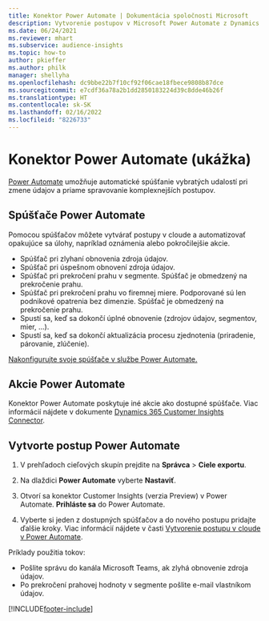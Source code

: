 ```yaml
---
title: Konektor Power Automate | Dokumentácia spoločnosti Microsoft
description: Vytvorenie postupov v Microsoft Power Automate z Dynamics 365 Customer Insights.
ms.date: 06/24/2021
ms.reviewer: mhart
ms.subservice: audience-insights
ms.topic: how-to
author: pkieffer
ms.author: philk
manager: shellyha
ms.openlocfilehash: dc9bbe22b7f10cf92f06cae18fbece9808b87dce
ms.sourcegitcommit: e7cdf36a78a2b1dd2850183224d39c8dde46b26f
ms.translationtype: HT
ms.contentlocale: sk-SK
ms.lasthandoff: 02/16/2022
ms.locfileid: "8226733"
---
```

# <a name="power-automate-connector-preview"></a>Konektor Power Automate (ukážka)

[Power Automate](https://flow.microsoft.com/) umožňuje automatické spúšťanie vybratých udalostí pri zmene údajov a priame spravovanie komplexnejších postupov.

## <a name="power-automate-triggers"></a>Spúšťače Power Automate

Pomocou spúšťačov môžete vytvárať postupy v cloude a automatizovať opakujúce sa úlohy, napríklad oznámenia alebo pokročilejšie akcie. 

- Spúšťač pri zlyhaní obnovenia zdroja údajov. 
- Spúšťač pri úspešnom obnovení zdroja údajov.
- Spúšťač pri prekročení prahu v segmente. Spúšťač je obmedzený na prekročenie prahu.
- Spúšťač pri prekročení prahu vo firemnej miere. Podporované sú len podnikové opatrenia bez dimenzie. Spúšťač je obmedzený na prekročenie prahu.
- Spustí sa, keď sa dokončí úplné obnovenie (zdrojov údajov, segmentov, mier, ...).
- Spustí sa, keď sa dokončí aktualizácia procesu zjednotenia (priradenie, párovanie, zlúčenie).

[Nakonfigurujte svoje spúšťače v službe Power Automate.](https://flow.microsoft.com/connectors/shared_customerinsights/dynamics-365-customer-insights-connector/)

## <a name="power-automate-actions"></a>Akcie Power Automate

Konektor Power Automate poskytuje iné akcie ako dostupné spúšťače. Viac informácií nájdete v dokumente [Dynamics 365 Customer Insights Connector](/connectors/customerinsights/).

## <a name="create-a-power-automate-flow"></a>Vytvorte postup Power Automate

1. V prehľadoch cieľových skupín prejdite na **Správca** > **Ciele exportu**.

1. Na dlaždici **Power Automate** vyberte **Nastaviť**.

1. Otvorí sa konektor Customer Insights (verzia Preview) v Power Automate. **Prihláste sa** do Power Automate.

1. Vyberte si jeden z dostupných spúšťačov a do nového postupu pridajte ďalšie kroky. Viac informácií nájdete v časti [Vytvorenie postupu v cloude v Power Automate](/power-automate/get-started-logic-flow).

Príklady použitia tokov: 
- Pošlite správu do kanála Microsoft Teams, ak zlyhá obnovenie zdroja údajov. 
- Po prekročení prahovej hodnoty v segmente pošlite e-mail vlastníkom údajov.



[!INCLUDE[footer-include](../includes/footer-banner.md)]
